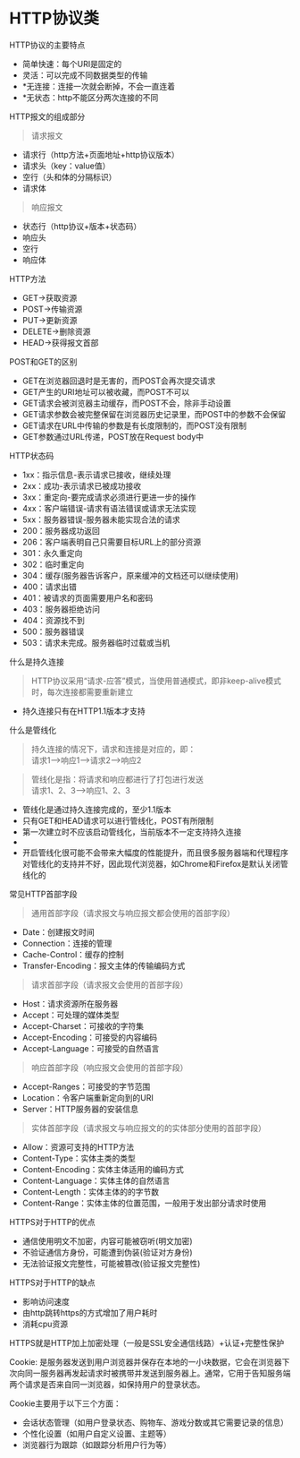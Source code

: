 HTTP协议类
=====
HTTP协议的主要特点
* 简单快速：每个URI是固定的
* 灵活：可以完成不同数据类型的传输
* *无连接：连接一次就会断掉，不会一直连着
* *无状态：http不能区分两次连接的不同

HTTP报文的组成部分
>请求报文
* 请求行（http方法+页面地址+http协议版本）
* 请求头（key：value值）
* 空行（头和体的分隔标识）
* 请求体
>响应报文
* 状态行（http协议+版本+状态码）
* 响应头
* 空行
* 响应体

HTTP方法
* GET->获取资源
* POST->传输资源
* PUT->更新资源
* DELETE->删除资源
* HEAD->获得报文首部

POST和GET的区别
* GET在浏览器回退时是无害的，而POST会再次提交请求
* GET产生的URI地址可以被收藏，而POST不可以
* GET请求会被浏览器主动缓存，而POST不会，除非手动设置
* GET请求参数会被完整保留在浏览器历史记录里，而POST中的参数不会保留
* GET请求在URL中传输的参数是有长度限制的，而POST没有限制
* GET参数通过URL传递，POST放在Request body中

HTTP状态码
* 1xx：指示信息-表示请求已接收，继续处理
* 2xx：成功-表示请求已被成功接收
* 3xx：重定向-要完成请求必须进行更进一步的操作
* 4xx：客户端错误-请求有语法错误或请求无法实现
* 5xx：服务器错误-服务器未能实现合法的请求
* 200：服务器成功返回
* 206：客户端表明自己只需要目标URL上的部分资源
* 301：永久重定向
* 302：临时重定向
* 304：缓存(服务器告诉客户，原来缓冲的文档还可以继续使用)
* 400：请求出错
* 401：被请求的页面需要用户名和密码
* 403：服务器拒绝访问
* 404：资源找不到
* 500：服务器错误
* 503：请求未完成。服务器临时过载或当机

什么是持久连接
>HTTP协议采用“请求-应答”模式，当使用普通模式，即非keep-alive模式时，每次连接都需要重新建立
* 持久连接只有在HTTP1.1版本才支持

什么是管线化
>持久连接的情况下，请求和连接是对应的，即：<br>
 请求1-->响应1-->请求2-->响应2

>管线化是指：将请求和响应都进行了打包进行发送<br>
 请求1、2、3-->响应1、2、3

 * 管线化是通过持久连接完成的，至少1.1版本
 * 只有GET和HEAD请求可以进行管线化，POST有所限制
 * 第一次建立时不应该启动管线化，当前版本不一定支持持久连接
 *
 * 开启管线化很可能不会带来大幅度的性能提升，而且很多服务器端和代理程序对管线化的支持并不好，因此现代浏览器，如Chrome和Firefox是默认关闭管线化的

常见HTTP首部字段
>通用首部字段（请求报文与响应报文都会使用的首部字段）
* Date：创建报文时间
* Connection：连接的管理
* Cache-Control：缓存的控制
* Transfer-Encoding：报文主体的传输编码方式

>请求首部字段（请求报文会使用的首部字段）
* Host：请求资源所在服务器
* Accept：可处理的媒体类型
* Accept-Charset：可接收的字符集
* Accept-Encoding：可接受的内容编码
* Accept-Language：可接受的自然语言

>响应首部字段（响应报文会使用的首部字段）
* Accept-Ranges：可接受的字节范围
* Location：令客户端重新定向到的URI
* Server：HTTP服务器的安装信息

>实体首部字段（请求报文与响应报文的的实体部分使用的首部字段）
* Allow：资源可支持的HTTP方法
* Content-Type：实体主类的类型
* Content-Encoding：实体主体适用的编码方式
* Content-Language：实体主体的自然语言
* Content-Length：实体主体的的字节数
* Content-Range：实体主体的位置范围，一般用于发出部分请求时使用

HTTPS对于HTTP的优点
* 通信使用明文不加密，内容可能被窃听(明文加密)
* 不验证通信方身份，可能遭到伪装(验证对方身份)
* 无法验证报文完整性，可能被篡改(验证报文完整性)

HTTPS对于HTTP的缺点
* 影响访问速度
* 由http跳转https的方式增加了用户耗时
* 消耗cpu资源

HTTPS就是HTTP加上加密处理（一般是SSL安全通信线路）+认证+完整性保护

Cookie: 是服务器发送到用户浏览器并保存在本地的一小块数据，它会在浏览器下次向同一服务器再发起请求时被携带并发送到服务器上。通常，它用于告知服务端两个请求是否来自同一浏览器，如保持用户的登录状态。

Cookie主要用于以下三个方面：
* 会话状态管理（如用户登录状态、购物车、游戏分数或其它需要记录的信息）
* 个性化设置（如用户自定义设置、主题等）
* 浏览器行为跟踪（如跟踪分析用户行为等）


























